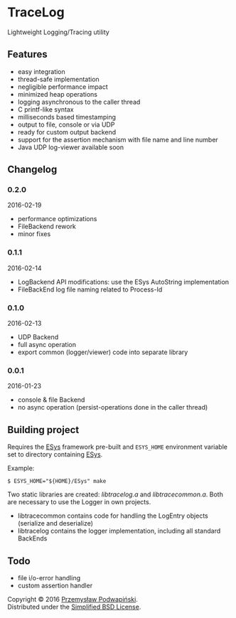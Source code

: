 # TraceLog
Lightweight Logging/Tracing utility

## Features
- easy integration
- thread-safe implementation
- negligible performance impact
- minimized heap operations
- logging asynchronous to the caller thread
- C printf-like syntax
- milliseconds based timestamping
- output to file, console or via UDP
- ready for custom output backend
- support for the assertion mechanism with file name and line number
- Java UDP log-viewer available soon

## Changelog
### 0.2.0
2016-02-19
- performance optimizations
- FileBackend rework
- minor fixes

### 0.1.1
2016-02-14
- LogBackend API modifications: use the ESys AutoString implementation
- FileBackEnd log file naming related to Process-Id	

### 0.1.0
2016-02-13
- UDP Backend
- full async operation
- export common (logger/viewer) code into separate library

### 0.0.1
2016-01-23
- console & file Backend
- no async operation (persist-operations done in the caller thread)

## Building project
Requires the [ESys][10] framework pre-built and `ESYS_HOME` environment variable
set to directory containing [ESys][10].

Example:

	$ ESYS_HOME="${HOME}/ESys" make

Two static libraries are created: *libtracelog.a* and *libtracecommon.a*.
Both are necessary to use the Logger in own projects.

- libtracecommon contains code for handling the LogEntry objects (serialize and deserialize)
- libtracelog contains the logger implementation, including all standard BackEnds

## Todo
- file i/o-error handling
- custom assertion handler

Copyright &copy; 2016 [Przemysław Podwapiński][98].<br>
Distributed under the [Simplified BSD License][99].

[10]:https://github.com/kotfranek/ESys
[98]:mailto:p.podwapinski@gmail.com
[99]:https://www.freebsd.org/copyright/freebsd-license.html
